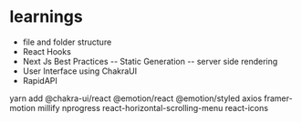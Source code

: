 # learnings

- file and folder structure
- React Hooks
- Next Js Best Practices
  -- Static Generation
  -- server side rendering
- User Interface using ChakraUI
- RapidAPI

yarn add @chakra-ui/react @emotion/react @emotion/styled axios framer-motion millify nprogress react-horizontal-scrolling-menu react-icons
